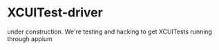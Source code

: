# XCUITest-driver

under construction. We're testing and hacking to get XCUITests running through appium
